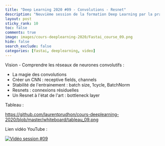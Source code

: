 ```yaml
---
title: "Deep Learning 2020 #09 - Convolutions - Resnet"
description: "Neuvième session de la formation Deep Learning par la pratique 2020."
layout: post
sticky_rank: 10
toc: false
comments: true
image: images/cours-deeplearning-2020/Fastai_course_09.png
hide: false
search_exclude: false
categories: [fastai, deeplearning, video]
---
```


Vision - Comprendre les réseaux de neurones convolutifs :
- La magie des convolutions
- Créer un CNN : receptive fields, channels
- Stabilité de l'entrainement : batch size, 1cycle, BatchNorm
- Resnets : connexions résiduelles
- Un Resnet à l'état de l'art : bottleneck layer

Tableau :

https://github.com/laurentprudhon/cours-deeplearning-2020/blob/master/whiteboard/tableau_09.png

Lien vidéo YouTube :

[![Vidéo session #09](https://img.youtube.com/vi/5CkkckmcZ7Q/0.jpg)](https://www.youtube.com/watch?v=5CkkckmcZ7Q)
